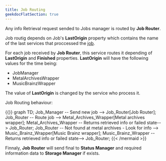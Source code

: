 ```yaml
---
title: Job Routing
geekdocFlatSection: true
---
```

Any info Retrieval request sended to Jobs manager is routed by **Job Router**.

Job routig depends on Job's **LastOrigin** property which contains the name of the last services that proccessed the [job](/common-types/#job).

For each job received by **Job Router**, this service routes it depending of **LastOrigin** and **Finished** properties. **LastOrigin** will have the following values for the time being:

* JobManager
* MetalArchivesWrapper
* MusicBrainzWrapper

The value of **LastOrigin** is changed by the service who process it.

Job Routing behaviour:

{{<mermaid align="left">}}
graph TD;
Job_Manager -- Send new job --> Job_Router[Job Router];
Job_Router -- Route job --> Metal_Archives_Wrapper[Metal archives wrapper];
Metal_Archives_Wrapper -- Returns retrieved info or failed state--> Job_Router;
Job_Router -- Not found at metal archives - Look for info --> Music_Brainz_Wrapper[Music Brainz wrapper];
Music_Brainz_Wrapper -- Returns retrieved info or failed state--> Job_Router;
{{< /mermaid >}}

Finnaly, **Job Router** will send final to **Status Manager** and required information data to **Storage Manager** if exists.
